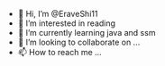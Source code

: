 - 👋 Hi, I’m @EraveShi11
- 👀 I’m interested in reading
- 🌱 I’m currently learning java and ssm
- 💞️ I’m looking to collaborate on ...
- 📫 How to reach me ...

<!---
EraveShi11/EraveShi11 is a ✨ special ✨ repository because its `README.md` (this file) appears on your GitHub profile.
You can click the Preview link to take a look at your changes.
--->
